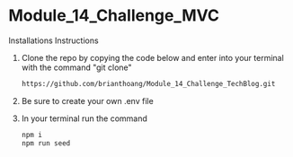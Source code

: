 # Module_14_Challenge_MVC

Installations Instructions
1. Clone the repo by copying the code below and enter into your terminal with the command "git clone"
   ```sh
   https://github.com/brianthoang/Module_14_Challenge_TechBlog.git
   ```

2. Be sure to create your own .env file
   
3. In your terminal run the command
    ```sh
    npm i 
    npm run seed
    ```